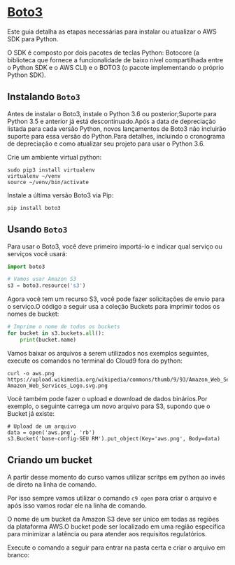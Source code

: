 # [Boto3](https://boto3.amazonaws.com/v1/documentation/api/latest/reference/services/index.html)

Este guia detalha as etapas necessárias para instalar ou atualizar o AWS SDK para Python.

O SDK é composto por dois pacotes de teclas Python: Botocore (a biblioteca que fornece a funcionalidade de baixo nível compartilhada entre o Python SDK e o AWS CLI) e o BOTO3 (o pacote implementando o próprio Python SDK).

## Instalando `Boto3`  

Antes de instalar o Boto3, instale o Python 3.6 ou posterior;Suporte para Python 3.5 e anterior já está descontinuado.Após a data de depreciação listada para cada versão Python, novos lançamentos de Boto3 não incluirão suporte para essa versão do Python.Para detalhes, incluindo o cronograma de depreciação e como atualizar seu projeto para usar o Python 3.6.

Crie um ambiente virtual python:
```shell
sudo pip3 install virtualenv
virtualenv ~/venv 
source ~/venv/bin/activate
```

Instale a última versão Boto3 via Pip:

```shell
pip install boto3
```


## Usando `Boto3`  

Para usar o Boto3, você deve primeiro importá-lo e indicar qual serviço ou serviços você usará:

```python
import boto3

# Vamos usar Amazon S3
s3 = boto3.resource('s3')
```

Agora você tem um recurso S3, você pode fazer solicitações de envio para o serviço.O código a seguir usa a coleção Buckets para imprimir todos os nomes de bucket:

```python
# Imprime o nome de todos os buckets
for bucket in s3.buckets.all():
    print(bucket.name)
```

Vamos baixar os arquivos a serem utilizados nos exemplos seguintes, execute os comandos no terminal do Cloud9 fora do python:
```shell
curl -o aws.png https://upload.wikimedia.org/wikipedia/commons/thumb/9/93/Amazon_Web_Services_Logo.svg/1200px-Amazon_Web_Services_Logo.svg.png
```


Você também pode fazer o upload e download de dados binários.Por exemplo, o seguinte carrega um novo arquivo para S3, supondo que o Bucket já existe:
```pytohn
# Upload de um arquivo
data = open('aws.png', 'rb')
s3.Bucket('base-config-SEU RM').put_object(Key='aws.png', Body=data)
```


## Criando um bucket

A partir desse momento do curso vamos utilizar scritps em python ao invés de direto na linha de comando.

Por isso sempre vamos utilizar o comando `c9 open` para criar o arquivo e após isso vamos rodar ele na linha de comando.

O nome de um bucket da Amazon S3 deve ser único em todas as regiões da plataforma AWS.O bucket pode ser localizado em uma região específica para minimizar a latência ou para atender aos requisitos regulatórios.

Execute o comando a seguir para entrar na pasta certa e criar o arquivo em branco:
```shell

```